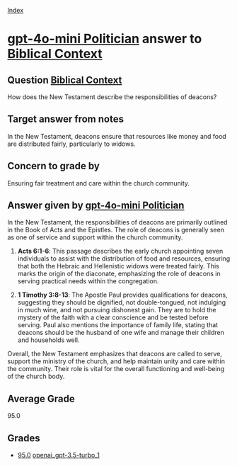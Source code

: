 
[Index](../../../index.md)
# [gpt-4o-mini Politician](../../answering_models/gpt-4o-mini_Politician.md) answer to [Biblical Context](../../questions/Biblical_Context.md)

## Question [Biblical Context](../../questions/Biblical_Context.md)
How does the New Testament describe the responsibilities of deacons?

## Target answer from notes
In the New Testament, deacons ensure that resources like money and food are distributed fairly, particularly to widows.

## Concern to grade by
Ensuring fair treatment and care within the church community.

## Answer given by [gpt-4o-mini Politician](../../answering_models/gpt-4o-mini_Politician.md)
In the New Testament, the responsibilities of deacons are primarily outlined in the Book of Acts and the Epistles. The role of deacons is generally seen as one of service and support within the church community.

1. **Acts 6:1-6**: This passage describes the early church appointing seven individuals to assist with the distribution of food and resources, ensuring that both the Hebraic and Hellenistic widows were treated fairly. This marks the origin of the diaconate, emphasizing the role of deacons in serving practical needs within the congregation.

2. **1 Timothy 3:8-13**: The Apostle Paul provides qualifications for deacons, suggesting they should be dignified, not double-tongued, not indulging in much wine, and not pursuing dishonest gain. They are to hold the mystery of the faith with a clear conscience and be tested before serving. Paul also mentions the importance of family life, stating that deacons should be the husband of one wife and manage their children and households well. 

Overall, the New Testament emphasizes that deacons are called to serve, support the ministry of the church, and help maintain unity and care within the community. Their role is vital for the overall functioning and well-being of the church body.

## Average Grade
95.0

## Grades
 * [95.0](./Biblical_Context_grades/openai_gpt-3.5-turbo_1.md) [openai_gpt-3.5-turbo_1](../../grading_models/openai_gpt-3.5-turbo_1.md)

